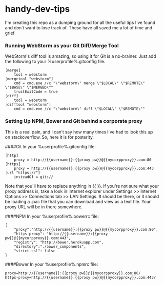 # handy-dev-tips
I'm creating this repo as a dumping ground for all the useful
tips I've found and don't want to lose track of. These have all
saved me a lot of time and grief.

### Running WebStorm as your Git Diff/Merge Tool

WebStorm's diff tool is amazing, so using it for Git is a
no-brainer. Just add the following to your %userprofile%\.gitconfig
file.

	[merge]
		tool = webstorm
	[mergetool "webstorm"]
		cmd = cmd.exe //c "\"webstorm\" merge \"$LOCAL\" \"$REMOTE\" \"$BASE\" \"$MERGED\""
		trustExitCode = true
	[diff]
		tool = webstorm
	[difftool "webstorm"]
		cmd = cmd.exe //c "\"webstorm\" diff \"$LOCAL\" \"$REMOTE\""


### Setting Up NPM, Bower and Git behind a corporate proxy
This is a real pain, and I can't say how many times I've had to
look this up on stackoverflow. So, here it is for posterity.

####Git
In your %userprofile%\.gitconfig file:

	[http]
		proxy = http://{{username}}:{{proxy pw}}@{{mycorpproxy}}.com:80
	[https]
		proxy = http://{{username}}:{{proxy pw}}@{{mycorpproxy}}.com:443
	[url "https://"]
		insteadOf = git://

Note that you'll have to replace anything in {{ }}. If you're not
sure what your proxy address is, take a look in internet explorer
under Settings >> Internet Options >> Connections tab >>
LAN Settings. It should be there, or it should be loading a .pac
file that you can download and view as a text file. Your proxy
URL will be in there somewhere.

####NPM
In your %userprofile%\.bowerrc file:

	{
		"proxy":"http://{{username}}:{{proxy pw}}@{{mycorpproxy}}.com:80",
		"https-proxy": "http://{{username}}:{{proxy pw}}@{{mycorpproxy}}.com:443",
		"registry": "http://bower.herokuapp.com",
		"directory":"./bower_components",
		"strict-ssl": false
	}

####Bower
In your %userprofile%\.npmrc file:

	proxy=http://{{username}}:{{proxy pw}}@{{mycorpproxy}}.com:80/
	https-proxy=http://{{username}}:{{proxy pw}}@{{mycorpproxy}}.com:443/

